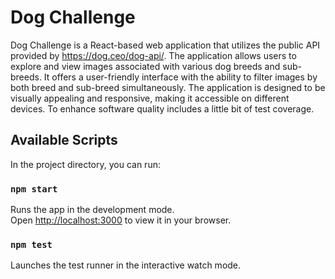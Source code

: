 # Dog Challenge

Dog Challenge is a React-based web application that utilizes the public API provided by https://dog.ceo/dog-api/. The application allows users to explore and view images associated with various dog breeds and sub-breeds. It offers a user-friendly interface with the ability to filter images by both breed and sub-breed simultaneously. The application is designed to be visually appealing and responsive, making it accessible on different devices. To enhance software quality includes a little bit of test coverage.

## Available Scripts

In the project directory, you can run:

### `npm start`

Runs the app in the development mode.\
Open [http://localhost:3000](http://localhost:3000) to view it in your browser.

### `npm test`

Launches the test runner in the interactive watch mode.
